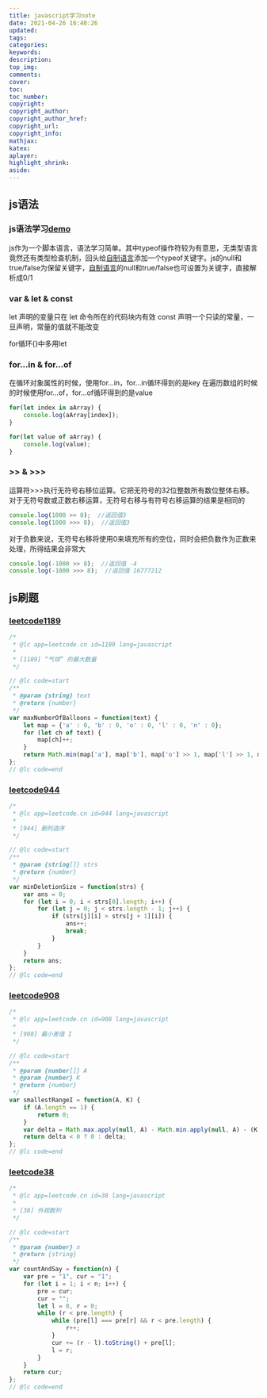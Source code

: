 ```yaml
---
title: javascript学习note
date: 2021-04-26 16:40:26
updated:
tags:
categories:
keywords:
description:
top_img:
comments:
cover:
toc:
toc_number:
copyright:
copyright_author:
copyright_author_href:
copyright_url:
copyright_info:
mathjax:
katex:
aplayer:
highlight_shrink:
aside:
---
```


## js语法

### js语法学习[demo](https://github.com/lws597/web/tree/master/js)

js作为一个脚本语言，语法学习简单。其中typeof操作符较为有意思，无类型语言竟然还有类型检查机制，回头给[自制语言](https://github.com/lws597/xlang)添加一个typeof关键字。js的null和true/false为保留关键字，[自制语言](https://github.com/lws597/xlang)的null和true/false也可设置为关键字，直接解析成0/1



### var & let & const

let 声明的变量只在 let 命令所在的代码块内有效
const 声明一个只读的常量，一旦声明，常量的值就不能改变

for循环{}中多用let



### for...in & for...of

在循环对象属性的时候，使用for…in，for…in循环得到的是key
在遍历数组的时候的时候使用for…of，for…of循环得到的是value

```javascript
for(let index in aArray) {
    console.log(aArray[index]);
}

for(let value of aArray) {
    console.log(value);
}
```



### >> & >>>

运算符>>>执行无符号右移位运算。它把无符号的32位整数所有数位整体右移。对于无符号数或正数右移运算，无符号右移与有符号右移运算的结果是相同的

```javascript
console.log(1000 >> 8);  //返回值3
console.log(1000 >>> 8);  //返回值3
```

对于负数来说，无符号右移将使用0来填充所有的空位，同时会把负数作为正数来处理，所得结果会非常大

```javascript
console.log(-1000 >> 8);  //返回值 -4
console.log(-1000 >>> 8);  //返回值 16777212
```



## js刷题

### [leetcode1189](https://leetcode-cn.com/problems/maximum-number-of-balloons)

```javascript
/*
 * @lc app=leetcode.cn id=1189 lang=javascript
 *
 * [1189] “气球” 的最大数量
 */

// @lc code=start
/**
 * @param {string} text
 * @return {number}
 */
var maxNumberOfBalloons = function(text) {
    let map = {'a' : 0, 'b' : 0, 'o' : 0, 'l' : 0, 'n' : 0};
    for (let ch of text) {
        map[ch]++;
    }
    return Math.min(map['a'], map['b'], map['o'] >> 1, map['l'] >> 1, map['n']);
};
// @lc code=end


```



### [leetcode944](https://leetcode-cn.com/problems/delete-columns-to-make-sorted)

```javascript
/*
 * @lc app=leetcode.cn id=944 lang=javascript
 *
 * [944] 删列造序
 */

// @lc code=start
/**
 * @param {string[]} strs
 * @return {number}
 */
var minDeletionSize = function(strs) {
    var ans = 0;
    for (let i = 0; i < strs[0].length; i++) {
        for (let j = 0; j < strs.length - 1; j++) {
            if (strs[j][i] > strs[j + 1][i]) {
                ans++;
                break;
            }
        }
    }
    return ans;
};
// @lc code=end


```



### [leetcode908](https://leetcode-cn.com/problems/smallest-range-i)

```javascript
/*
 * @lc app=leetcode.cn id=908 lang=javascript
 *
 * [908] 最小差值 I
 */

// @lc code=start
/**
 * @param {number[]} A
 * @param {number} K
 * @return {number}
 */
var smallestRangeI = function(A, K) {
    if (A.length == 1) {
        return 0;
    }
    var delta = Math.max.apply(null, A) - Math.min.apply(null, A) - (K << 1);
    return delta < 0 ? 0 : delta;
};
// @lc code=end


```



### [leetcode38](https://leetcode-cn.com/problems/count-and-say)

```javascript
/*
 * @lc app=leetcode.cn id=38 lang=javascript
 *
 * [38] 外观数列
 */

// @lc code=start
/**
 * @param {number} n
 * @return {string}
 */
var countAndSay = function(n) {
    var pre = "1", cur = "1";
    for (let i = 1; i < n; i++) {
        pre = cur;
        cur = "";
        let l = 0, r = 0;
        while (r < pre.length) {
            while (pre[l] === pre[r] && r < pre.length) {
                r++;
            }
            cur += (r - l).toString() + pre[l];
            l = r;
        }
    }
    return cur;
};
// @lc code=end


```